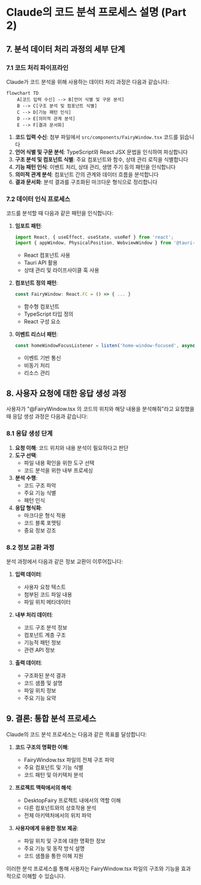 # Claude의 코드 분석 프로세스 설명 (Part 2)

## 7. 분석 데이터 처리 과정의 세부 단계

### 7.1 코드 처리 파이프라인

Claude가 코드 분석을 위해 사용하는 데이터 처리 과정은 다음과 같습니다:

```mermaid
flowchart TD
    A[코드 입력 수신] --> B[언어 식별 및 구문 분석]
    B --> C[구조 분석 및 컴포넌트 식별]
    C --> D[기능 패턴 인식]
    D --> E[의미적 관계 분석]
    E --> F[결과 문서화]
```

1. **코드 입력 수신**: 첨부 파일에서 `src/components/FairyWindow.tsx` 코드를 읽습니다
2. **언어 식별 및 구문 분석**: TypeScript와 React JSX 문법을 인식하여 파싱합니다
3. **구조 분석 및 컴포넌트 식별**: 주요 컴포넌트와 함수, 상태 관리 로직을 식별합니다
4. **기능 패턴 인식**: 이벤트 처리, 상태 관리, 생명 주기 등의 패턴을 인식합니다
5. **의미적 관계 분석**: 컴포넌트 간의 관계와 데이터 흐름을 분석합니다
6. **결과 문서화**: 분석 결과를 구조화된 마크다운 형식으로 정리합니다

### 7.2 데이터 인식 프로세스

코드를 분석할 때 다음과 같은 패턴을 인식합니다:

1. **임포트 패턴**: 
   ```typescript
   import React, { useEffect, useState, useRef } from 'react';
   import { appWindow, PhysicalPosition, WebviewWindow } from '@tauri-apps/api/window';
   ```
   - React 컴포넌트 사용
   - Tauri API 활용
   - 상태 관리 및 라이프사이클 훅 사용

2. **컴포넌트 정의 패턴**:
   ```typescript
   const FairyWindow: React.FC = () => { ... }
   ```
   - 함수형 컴포넌트
   - TypeScript 타입 정의
   - React 구성 요소

3. **이벤트 리스너 패턴**:
   ```typescript
   const homeWindowFocusListener = listen('home-window-focused', async () => { ... })
   ```
   - 이벤트 기반 통신
   - 비동기 처리
   - 리소스 관리

## 8. 사용자 요청에 대한 응답 생성 과정

사용자가 "@FairyWindow.tsx 의 코드의 위치와 해당 내용을 분석해줘"라고 요청했을 때 응답 생성 과정은 다음과 같습니다:

### 8.1 응답 생성 단계

1. **요청 이해**: 코드 위치와 내용 분석이 필요하다고 판단
2. **도구 선택**: 
   - 파일 내용 확인을 위한 도구 선택
   - 코드 분석을 위한 내부 프로세싱
3. **분석 수행**: 
   - 코드 구조 파악
   - 주요 기능 식별
   - 패턴 인식
4. **응답 형식화**:
   - 마크다운 형식 적용
   - 코드 블록 포맷팅
   - 중요 정보 강조

### 8.2 정보 교환 과정

분석 과정에서 다음과 같은 정보 교환이 이루어집니다:

1. **입력 데이터**: 
   - 사용자 요청 텍스트
   - 첨부된 코드 파일 내용
   - 파일 위치 메타데이터

2. **내부 처리 데이터**:
   - 코드 구조 분석 정보
   - 컴포넌트 계층 구조
   - 기능적 패턴 정보
   - 관련 API 정보

3. **출력 데이터**:
   - 구조화된 분석 결과
   - 코드 샘플 및 설명
   - 파일 위치 정보
   - 주요 기능 요약

## 9. 결론: 통합 분석 프로세스

Claude의 코드 분석 프로세스는 다음과 같은 목표를 달성합니다:

1. **코드 구조의 명확한 이해**: 
   - FairyWindow.tsx 파일의 전체 구조 파악
   - 주요 컴포넌트 및 기능 식별
   - 코드 패턴 및 아키텍처 분석

2. **프로젝트 맥락에서의 해석**: 
   - DesktopFairy 프로젝트 내에서의 역할 이해
   - 다른 컴포넌트와의 상호작용 분석
   - 전체 아키텍처에서의 위치 파악

3. **사용자에게 유용한 정보 제공**: 
   - 파일 위치 및 구조에 대한 명확한 정보
   - 주요 기능 및 동작 방식 설명
   - 코드 샘플을 통한 이해 지원

이러한 분석 프로세스를 통해 사용자는 FairyWindow.tsx 파일의 구조와 기능을 효과적으로 이해할 수 있습니다. 